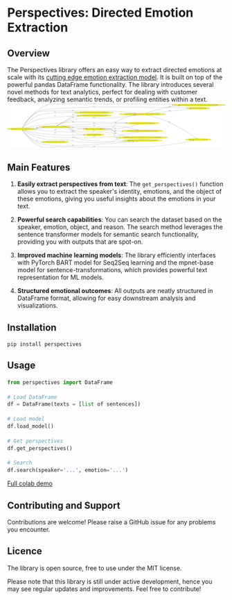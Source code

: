 # Perspectives: Directed Emotion Extraction

## Overview

The Perspectives library offers an easy way to extract directed emotions at scale with its [cutting edge emotion extraction model](https://huggingface.co/helliun/bart-perspectives). It is built on top of the powerful pandas DataFrame functionality. The library introduces several novel methods for text analytics, perfect for dealing with customer feedback, analyzing semantic trends, or profiling entities within a text.
![image](https://github.com/helliun/causal-chains/blob/main/pydotcause.png)

## Main Features

1. **Easily extract perspectives from text**: The `get_perspectives()` function allows you to extract the speaker's identity, emotions, and the object of these emotions, giving you useful insights about the emotions in your text.

2. **Powerful search capabilities**: You can search the dataset based on the speaker, emotion, object, and reason. The search method leverages the sentence transformer models for semantic search functionality, providing you with outputs that are spot-on.

3. **Improved machine learning models**: The library efficiently interfaces with PyTorch BART model for Seq2Seq learning and the mpnet-base model for sentence-transformations, which provides powerful text representation for ML models.

4. **Structured emotional outcomes**: All outputs are neatly structured in DataFrame format, allowing for easy downstream analysis and visualizations.

## Installation

	pip install perspectives

## Usage

```python
from perspectives import DataFrame

# Load DataFrame
df = DataFrame(texts = [list of sentences]) 

# Load model
df.load_model() 

# Get perspectives
df.get_perspectives()

# Search
df.search(speaker='...', emotion='...')
```

[Full colab demo](https://colab.research.google.com/drive/1asovKRUHmsZfZo8Iz18q_dfAJXzahhmB?usp=sharing)

## Contributing and Support

Contributions are welcome! Please raise a GitHub issue for any problems you encounter.

## Licence

The library is open source, free to use under the MIT license. 

Please note that this library is still under active development, hence you may see regular updates and improvements. Feel free to contribute!
